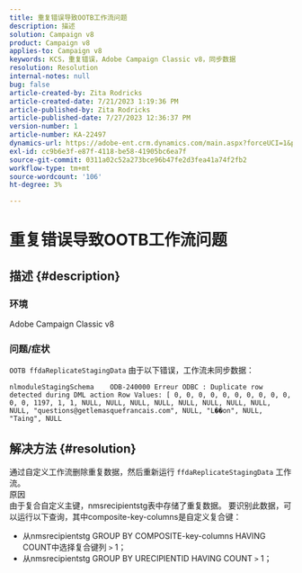 ```yaml
---
title: 重复错误导致OOTB工作流问题
description: 描述
solution: Campaign v8
product: Campaign v8
applies-to: Campaign v8
keywords: KCS，重复错误，Adobe Campaign Classic v8，同步数据
resolution: Resolution
internal-notes: null
bug: false
article-created-by: Zita Rodricks
article-created-date: 7/21/2023 1:19:36 PM
article-published-by: Zita Rodricks
article-published-date: 7/27/2023 12:36:37 PM
version-number: 1
article-number: KA-22497
dynamics-url: https://adobe-ent.crm.dynamics.com/main.aspx?forceUCI=1&pagetype=entityrecord&etn=knowledgearticle&id=7bfa0e37-c927-ee11-9966-6045bd0065b6
exl-id: cc9b6e3f-e87f-4118-be58-41905bc6ea7f
source-git-commit: 0311a02c52a273bce96b47fe2d3fea41a74f2fb2
workflow-type: tm+mt
source-wordcount: '106'
ht-degree: 3%

---
```


# 重复错误导致OOTB工作流问题

## 描述 {#description}


### 环境

Adobe Campaign Classic v8

### 问题/症状

`OOTB ffdaReplicateStagingData` 由于以下错误，工作流未同步数据：

`nlmoduleStagingSchema    ODB-240000 Erreur ODBC : Duplicate row detected during DML action Row Values: [ 0, 0, 0, 0, 0, 0, 0, 0, 0, 0, 0, 0, 1197, 1, 1, NULL, NULL, NULL, NULL, NULL, NULL, NULL, NULL, NULL, "questions@getlemasquefrancais.com", NULL, "L��on", NULL, "Taing", NULL`




## 解决方法 {#resolution}


通过自定义工作流删除重复数据，然后重新运行 `ffdaReplicateStagingData` 工作流。
<br>原因 <br>
由于复合自定义主键，nmsrecipientstg表中存储了重复数据。 要识别此数据，可以运行以下查询，其中composite-key-columns是自定义复合键：

- 从nmsrecipientstg GROUP BY COMPOSITE-key-columns HAVING COUNT中选择复合键列 `>`  1；
- 从nmsrecipientstg GROUP BY URECIPIENTID HAVING COUNT `>`  1；
